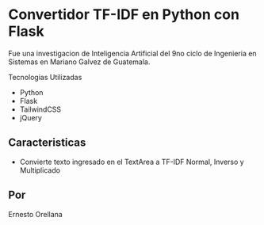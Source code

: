 # Convertidor TF-IDF en Python con Flask

Fue una investigacion de Inteligencia Artificial del 9no ciclo de Ingenieria en Sistemas en Mariano Galvez de Guatemala.

Tecnologias Utilizadas
- Python
- Flask
- TailwindCSS
- jQuery

## Caracteristicas

- Convierte texto ingresado en el TextArea a TF-IDF Normal, Inverso y Multiplicado


## Por
Ernesto Orellana
